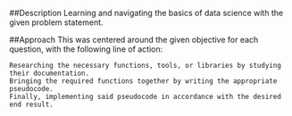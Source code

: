 ##Description
  Learning and navigating the basics of data science with the given problem statement.

##Approach
  This was centered around the given objective for each question, with the following line of action:

    Researching the necessary functions, tools, or libraries by studying their documentation.
    Bringing the required functions together by writing the appropriate pseudocode.
    Finally, implementing said pseudocode in accordance with the desired end result.
